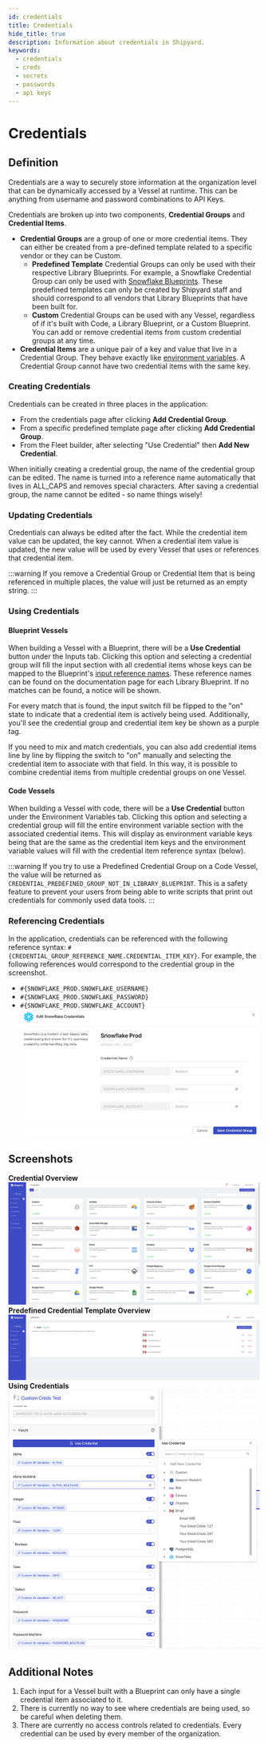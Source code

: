 ```yaml
---
id: credentials
title: Credentials
hide_title: true
description: Information about credentials in Shipyard.
keywords:
  - credentials
  - creds
  - secrets
  - passwords
  - api keys
---
```


# Credentials

## Definition

Credentials are a way to securely store information at the organization level that can be dynamically accessed by a Vessel at runtime. This can be anything from username and password combinations to API Keys.

Credentials are broken up into two components, **Credential Groups** and **Credential Items**.
- **Credential Groups** are a group of one or more credential items. They can either be created from a pre-defined template related to a specific vendor or they can be Custom.
  - **Predefined Template** Credential Groups can only be used with their respective Library Blueprints. For example, a Snowflake Credential Group can only be used with [Snowflake Blueprints](../blueprint-library/snowflake/snowflake-overview.md). These predefined templates can only be created by Shipyard staff and should correspond to all vendors that Library Blueprints that have been built for.
  - **Custom** Credential Groups can be used with any Vessel, regardless of if it's built with Code, a Library Blueprint, or a Custom Blueprint. You can add or remove credential items from custom credential groups at any time.
- **Credential Items** are a unique pair of a key and value that live in a Credential Group. They behave exactly like [environment variables](environment-variables/environment-variables-overview.md). A Credential Group cannot have two credential items with the same key.


### Creating Credentials
Credentials can be created in three places in the application:
- From the credentials page after clicking **Add Credential Group**.
- From a specific predefined template page after clicking **Add Credential Group**.
- From the Fleet builder, after selecting "Use Credential" then **Add New Credential**.

When initially creating a credential group, the name of the credential group can be edited. The name is turned into a reference name automatically that lives in ALL_CAPS and removes special characters. After saving a credential group, the name cannot be edited - so name things wisely!

### Updating Credentials
Credentials can always be edited after the fact. While the credential item value can be updated, the key cannot. When a credential item value is updated, the new value will be used by every Vessel that uses or references that credential item.

:::warning
If you remove a Credential Group or Credential Item that is being referenced in multiple places, the value will just be returned as an empty string.
:::

### Using Credentials

#### Blueprint Vessels

When building a Vessel with a Blueprint, there will be a **Use Credential** button under the Inputs tab. Clicking this option and selecting a credential group will fill the input section with all credential items whose keys can be mapped to the Blueprint's [input reference names](inputs.md#reference-name). These reference names can be found on the documentation page for each Library Blueprint. If no matches can be found, a notice will be shown.

For every match that is found, the input switch fill be flipped to the "on" state to indicate that a credential item is actively being used. Additionally, you'll see the credential group and credential item key be shown as a purple tag.

If you need to mix and match credentials, you can also add credential items line by line by flipping the switch to "on" manually and selecting the credential item to associate with that field. In this way, it is possible to combine credential items from multiple credential groups on one Vessel.

#### Code Vessels
When building a Vessel with code, there will be a **Use Credential** button under the Environment Variables tab. Clicking this option and selecting a credential group will fill the entire environment variable section with the associated credential items. This will display as environment variable keys being that are the same as the credential item keys and the environment variable values will fill with the credential item reference syntax (below).

:::warning
If you try to use a Predefined Credential Group on a Code Vessel, the value will be returned as `CREDENTIAL_PREDEFINED_GROUP_NOT_IN_LIBRARY_BLUEPRINT`. This is a safety feature to prevent your users from being able to write scripts that print out credentials for commonly used data tools.
:::

### Referencing Credentials
In the application, credentials can be referenced with the following reference syntax: `#{CREDENTIAL_GROUP_REFERENCE_NAME.CREDENTIAL_ITEM_KEY}`. For example, the following references would correspond to the credential group in the screenshot.
- `#{SNOWFLAKE_PROD.SNOWFLAKE_USERNAME}`
- `#{SNOWFLAKE_PROD.SNOWFLAKE_PASSWORD}`
- `#{SNOWFLAKE_PROD.SNOWFLAKE_ACCOUNT}`
![Example Snowflake Credential Group](../.gitbook/assets/shipyard_2023_02_27_17_44_26.png) 

## Screenshots
**Credential Overview**
![Credentials Overview](../.gitbook/assets/shipyard_2023_02_27_17_56_51.png)
**Predefined Credential Template Overview**
![Multiple Credentials](../.gitbook/assets/shipyard_2023_02_27_17_57_25.png)
**Using Credentials**
![Use Credentials](../.gitbook/assets/shipyard_2023_02_27_17_59_11.png)

## Additional Notes
1. Each input for a Vessel built with a Blueprint can only have a single credential item associated to it.
2. There is currently no way to see where credentials are being used, so be careful when deleting them.
3. There are currently no access controls related to credentials. Every credential can be used by every member of the organization.
